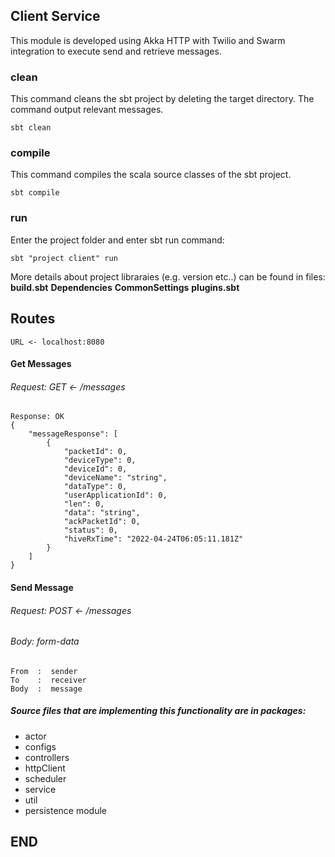 ## Client Service

This module is developed using Akka HTTP with Twilio and Swarm integration to execute send and retrieve messages.

### clean

This command cleans the sbt project by deleting the target directory. The command output relevant messages.
````
sbt clean
````

### compile

This command compiles the scala source classes of the sbt project.
````
sbt compile
````
### run

Enter the project folder and enter sbt run command:
````
sbt "project client" run
````

More details about project libraraies (e.g. version etc..) can be found in files:
**build.sbt**
**Dependencies**
**CommonSettings**
**plugins.sbt**


## Routes


````
URL <- localhost:8080
````

#### Get Messages
###### Request: GET <- /messages

````
Response: OK
{
    "messageResponse": [
        {
            "packetId": 0,
            "deviceType": 0,
            "deviceId": 0,
            "deviceName": "string",
            "dataType": 0,
            "userApplicationId": 0,
            "len": 0,
            "data": "string",
            "ackPacketId": 0,
            "status": 0,
            "hiveRxTime": "2022-04-24T06:05:11.181Z"
        }
    ]
}
````



#### Send Message  
###### Request: POST <- /messages
###### Body: form-data
````
From  :  sender 
To    :  receiver
Body  :  message
````


##### Source files that are implementing this functionality are in packages:
* actor
* configs
* controllers
* httpClient
* scheduler
* service
* util
* persistence module

## END
